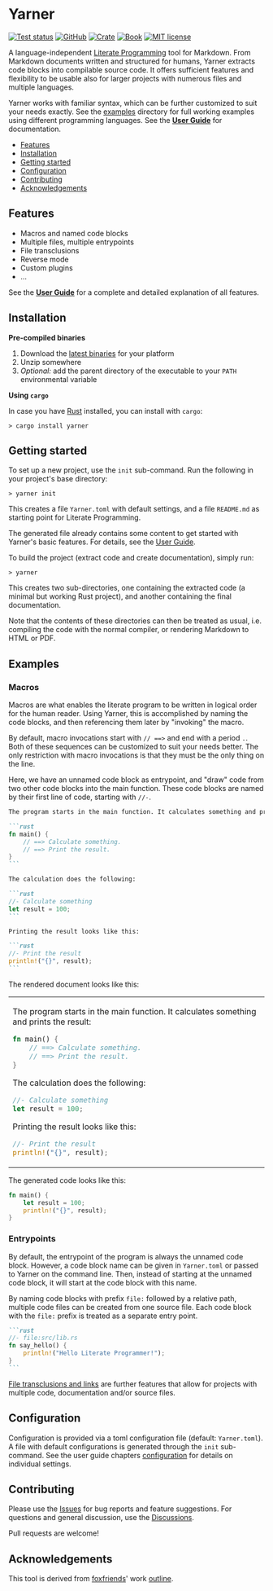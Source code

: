 # Yarner

[![Test status](https://github.com/mlange-42/yarner/actions/workflows/tests.yml/badge.svg)](https://github.com/mlange-42/yarner/actions/workflows/tests.yml)
[![GitHub](https://img.shields.io/badge/github-repo-blue?logo=github)](https://github.com/mlange-42/yarner)
[![Crate](https://img.shields.io/crates/v/yarner.svg)](https://crates.io/crates/yarner)
[![Book](https://img.shields.io/badge/book-master-blue.svg)](https://mlange-42.github.io/yarner)
[![MIT license](https://img.shields.io/github/license/mlange-42/yarner)](https://github.com/mlange-42/yarner/blob/master/LICENSE)

A language-independent [Literate Programming](https://en.wikipedia.org/wiki/Literate_programming) tool for Markdown. From Markdown documents written and structured for humans, Yarner extracts code blocks into compilable source code. It offers sufficient features and flexibility to be usable also for larger projects with numerous files and multiple languages.

Yarner works with familiar syntax, which can be further customized to suit your needs exactly.
See the [examples](examples) directory for full working examples using different programming languages.
See the [**User Guide**](https://mlange-42.github.io/yarner/) for documentation.

* [Features](#features)
* [Installation](#installation)
* [Getting started](#getting-started)
* [Configuration](#configuration)
* [Contributing](#contributing)
* [Acknowledgements](#acknowledgements)

## Features

* Macros and named code blocks
* Multiple files, multiple entrypoints
* File transclusions
* Reverse mode
* Custom plugins
* ...

See the [**User Guide**](https://mlange-42.github.io/yarner/) for a complete and detailed explanation of all features.

## Installation

**Pre-compiled binaries**

1. Download the [latest binaries](https://github.com/mlange-42/yarner/releases) for your platform
2. Unzip somewhere
3. *Optional:* add the parent directory of the executable to your `PATH` environmental variable

**Using `cargo`**

In case you have [Rust](https://www.rust-lang.org/) installed, you can install with `cargo`:

```plaintext
> cargo install yarner
```

## Getting started

To set up a new project, use the `init` sub-command. Run the following in your project's base directory:

```plaintext
> yarner init
```

This creates a file `Yarner.toml` with default settings, and a file `README.md` as starting point for Literate Programming.

The generated file already contains some content to get started with Yarner's basic features. For details, see the [User Guide](https://mlange-42.github.io/yarner/).

To build the project (extract code and create documentation), simply run:

```plaintext
> yarner
```

This creates two sub-directories, one containing the extracted code (a minimal but working Rust project), and another containing the final documentation.

Note that the contents of these directories can then be treated as usual, i.e. compiling the code with the normal compiler, or rendering Markdown to HTML or PDF.

## Examples

### Macros

Macros are what enables the literate program to be written in logical order for the human reader. Using Yarner, this is accomplished by naming the code blocks, and then referencing them later by "invoking" the macro.

By default, macro invocations start with `// ==>` and end with a period `.`. Both of these sequences can be customized to suit your needs better. The only restriction with macro invocations is that they must be the only thing on the line.

Here, we have an unnamed code block as entrypoint, and "draw" code from two other code blocks into the main function. These code blocks are named by their first line of code, starting with `//-`.

~~~markdown
The program starts in the main function. It calculates something and prints the result:

```rust
fn main() {
    // ==> Calculate something.
    // ==> Print the result.
}
```

The calculation does the following:

```rust
//- Calculate something
let result = 100;
```

Printing the result looks like this:

```rust
//- Print the result
println!("{}", result);
```
~~~

The rendered document looks like this:

<table><tr><td>

The program starts in the main function. It calculates something and prints the result:

```rust
fn main() {
    // ==> Calculate something.
    // ==> Print the result.
}
```

The calculation does the following:

```rust
//- Calculate something
let result = 100;
```

Printing the result looks like this:

```rust
//- Print the result
println!("{}", result);
```

</td></tr></table>

The generated code looks like this:

```rust
fn main() {
    let result = 100;
    println!("{}", result);
}
```

### Entrypoints

By default, the entrypoint of the program is always the unnamed code block.
However, a code block name can be given in `Yarner.toml` or passed to Yarner on the command line.
Then, instead of starting at the unnamed code block, it will start at the code block with this name.

By naming code blocks with prefix `file:` followed by a relative path, multiple code files can be created
from one source file. Each code block with the `file:` prefix is treated as a separate entry point.

~~~markdown
```rust
//- file:src/lib.rs
fn say_hello() {
    println!("Hello Literate Programmer!");
}
```
~~~

[File transclusions and links](https://mlange-42.github.io/yarner/links-and-transclusions.html) are further features that allow for projects with multiple code, documentation and/or source files.

## Configuration

Configuration is provided via a toml configuration file (default: `Yarner.toml`).
A file with default configurations is generated through the `init` sub-command.
See the user guide chapters [configuration](https://mlange-42.github.io/yarner/configuration.html) for details on individual settings.

## Contributing

Please use the [Issues](https://github.com/mlange-42/yarner/issues) for bug reports and feature suggestions. For questions and general discussion, use the [Discussions](https://github.com/mlange-42/yarner/discussions).

Pull requests are welcome!

## Acknowledgements

This tool is derived from [foxfriends](https://github.com/foxfriends)' work [outline](https://github.com/foxfriends/outline).
